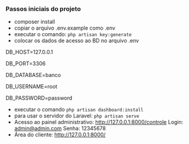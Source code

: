 ### Passos iniciais do projeto

- composer install
- copiar o arquivo .env.example como .env
- executar o comando: ```php artisan key:generate```
- colocar os dados de acesso ao BD no arquivo .env

DB_HOST=127.0.0.1

DB_PORT=3306

DB_DATABASE=banco

DB_USERNAME=root

DB_PASSWORD=password

- executar o comando ```php artisan dashboard:install```
- para usar o servidor do Laravel: ```php artisan serve```
- Acesso ao painel administrativo:
http://127.0.0.1:8000/controle
Login: admin@admin.com
Senha: 12345678
- Área do cliente:
http://127.0.0.1:8000/
